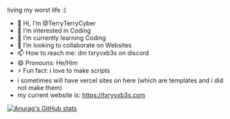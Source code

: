    living my worst life :)
- 👋 Hi, I’m @TerryTerryCyber
- 👀 I’m interested in Coding
- 🌱 I’m currently learning Coding
- 💞️ I’m looking to collaborate on Websites
- 📫 How to reach me: dm txryvxb3s on discord
- 😄 Pronouns: He/Him
- ⚡ Fun fact: i love to make scripts
- i sometimes will have vercel sites on here (which are templates and i did not make them)
- my current website is: https://txryvxb3s.com

[![Anurag's GitHub stats](https://github-readme-stats.vercel.app/api?username=TerryTerryCyber)](https://github.com/anuraghazra/github-readme-stats&show_theme=dark&show_icons=true)
